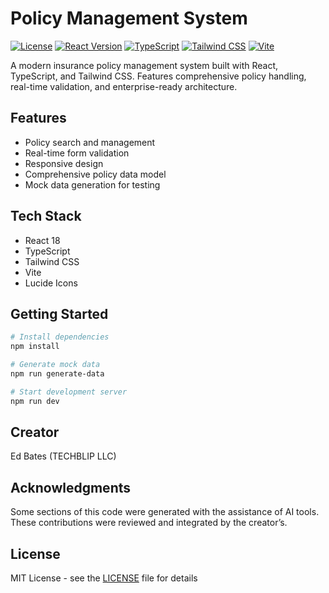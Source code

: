 # Policy Management System

[![License](https://img.shields.io/badge/license-MIT-blue.svg)](LICENSE)  [![React Version](https://img.shields.io/badge/react-18.3.1-61DAFB.svg?logo=react)](https://reactjs.org)  [![TypeScript](https://img.shields.io/badge/typescript-5.5.3-3178C6.svg?logo=typescript)](https://www.typescriptlang.org)  [![Tailwind CSS](https://img.shields.io/badge/tailwindcss-3.4.1-38B2AC.svg?logo=tailwind-css)](https://tailwindcss.com)  [![Vite](https://img.shields.io/badge/vite-5.4.2-646CFF.svg?logo=vite)](https://vitejs.dev)

A modern insurance policy management system built with React, TypeScript, and Tailwind CSS. Features comprehensive policy handling, real-time validation, and enterprise-ready architecture.

## Features

- Policy search and management
- Real-time form validation
- Responsive design
- Comprehensive policy data model
- Mock data generation for testing

## Tech Stack

- React 18
- TypeScript
- Tailwind CSS
- Vite
- Lucide Icons

## Getting Started

```bash
# Install dependencies
npm install

# Generate mock data
npm run generate-data

# Start development server
npm run dev
```

## Creator

Ed Bates (TECHBLIP LLC)

## Acknowledgments

Some sections of this code were generated with the assistance of AI tools.  These contributions were reviewed and integrated by the creator’s.

## License

MIT License - see the [LICENSE](LICENSE) file for details
